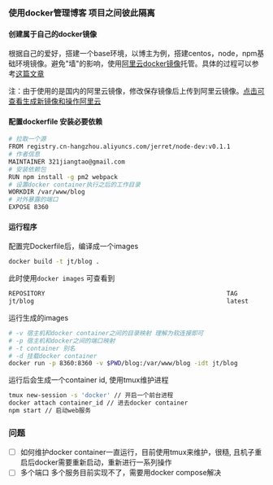 ### 使用docker管理博客 项目之间彼此隔离
####  创建属于自己的docker镜像

根据自己的爱好，搭建一个base环境，以博主为例，搭建centos，node，npm基础环境镜像。避免"墙"的影响，使用[阿里云docker镜像](https://cr.console.aliyun.com)托管。具体的过程可以参考[这篇文章](https://github.com/widuu/chinese_docker/blob/master/userguide/dockerimages.md)

注：由于使用的是国内的阿里云镜像，修改保存镜像后上传到阿里云镜像。[点击可查看生成新镜像和操作阿里云](https://cr.console.aliyun.com/#/dockerImage/19398/detail)

#### 配置dockerfile 安装必要依赖
```bash
# 拉取一个源
FROM registry.cn-hangzhou.aliyuncs.com/jerret/node-dev:v0.1.1
# 作者信息
MAINTAINER 321jiangtao@gmail.com
# 安装依赖包
RUN npm install -g pm2 webpack
# 设置docker container执行之后的工作目录
WORKDIR /var/www/blog
# 对外暴露的端口
EXPOSE 8360
```

#### 运行程序
配置完Dockerfile后，编译成一个images
```bash
docker build -t jt/blog .
```
此时使用`docker images` 可查看到
```bash
REPOSITORY                                                  TAG                 IMAGE ID            CREATED             SIZE
jt/blog                                                     latest              aca0b53b6bdf        21 hours ago        1.66 GB
```
运行生成的images
```bash
# -v 宿主机和docker container之间的目录映射 理解为软连接即可
# -p 宿主机和docker之间的端口映射
# -t container 别名
# -d 挂载docker container
docker run -p 8360:8360 -v $PWD/blog:/var/www/blog -idt jt/blog
```
运行后会生成一个container id, 使用tmux维护进程
```bash
tmux new-session -s 'docker' // 开启一个前台进程
docker attach container_id // 进去docker container
npm start // 启动web服务
```

### 问题
- [ ] 如何维护docker container一直运行，目前使用tmux来维护，很糙, 且机子重启后docker需要重新启动，重新进行一系列操作
- [ ] 多个端口 多个服务目前实现不了，需要用docker compose解决
